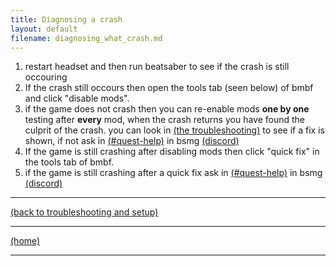 ```yaml
---
title: Diagnosing a crash
layout: default
filename: diagnosing_what_crash.md
---
```


1. restart headset and then run beatsaber to see if the crash is still occouring
2. If the crash still occours then open the tools tab (seen below) of bmbf and click "disable mods".
3. if the game does not crash then you can re-enable mods **one by one** testing after **every** mod, when the crash returns you have found the culprit of the crash. you can look in [(the troubleshooting)](../individual_mods_homepage.md) to see if a fix is shown, if not ask in [(#quest-help)](https://discord.com/channels/441805394323439646/599740612752703490) in bsmg [(discord)](https://discord.gg/beatsabermods)
4. If the game is still crashing after disabling mods then click "quick fix" in the tools tab of bmbf. 
5. if the game is still crashing after a quick fix ask in [(#quest-help)](https://discord.com/channels/441805394323439646/599740612752703490) in bsmg [(discord)](https://discord.gg/beatsabermods)


****
[(back to troubleshooting and setup)](../individual_mods_homepage.md)



****
[(home)](../home.md)



****